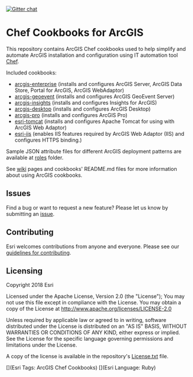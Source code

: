 [![Gitter chat](https://badges.gitter.im/gitterHQ/services.png)](https://gitter.im/arcgis-cookbook/Lobby)

Chef Cookbooks for ArcGIS
=========================

This repository contains ArcGIS Chef cookbooks used to help simplify and automate ArcGIS installation and configuration using IT automation tool [Chef](https://www.chef.io/chef/). 

Included cookbooks:

* [arcgis-enterprise](cookbooks/arcgis-enterprise) (installs and configures ArcGIS Server, ArcGIS Data Store, Portal for ArcGIS, ArcGIS WebAdaptor)
* [arcgis-geoevent](cookbooks/arcgis-geoevent) (installs and configures ArcGIS GeoEvent Server)
* [arcgis-insights](cookbooks/arcgis-insights) (installs and configures Insights for ArcGIS)
* [arcgis-desktop](cookbooks/arcgis-desktop) (installs and configures ArcGIS Desktop)
* [arcgis-pro](cookbooks/arcgis-pro) (installs and configures ArcGIS Pro)
* [esri-tomcat](cookbooks/esri-tomcat) (installs and configures Apache Tomcat for using with ArcGIS Web Adaptor)
* [esri-iis](cookbooks/esri-iis) (enables IIS features required by ArcGIS Web Adaptor (IIS) and configures HTTPS binding.)


Sample JSON attribute files for different ArcGIS deployment patterns are available at [roles](roles) folder.

See [wiki](https://github.com/Esri/arcgis-cookbook/wiki) pages and cookbooks' README.md files for more information about using ArcGIS cookbooks.

## Issues

Find a bug or want to request a new feature?  Please let us know by submitting an [issue](https://github.com/Esri/arcgis-cookbook/issues).

## Contributing

Esri welcomes contributions from anyone and everyone. Please see our [guidelines for contributing](https://github.com/esri/contributing).

Licensing
---------

Copyright 2018 Esri

Licensed under the Apache License, Version 2.0 (the "License");
You may not use this file except in compliance with the License.
You may obtain a copy of the License at
   http://www.apache.org/licenses/LICENSE-2.0

Unless required by applicable law or agreed to in writing, software
distributed under the License is distributed on an "AS IS" BASIS,
WITHOUT WARRANTIES OR CONDITIONS OF ANY KIND, either express or implied.
See the License for the specific language governing permissions and
limitations under the License.

A copy of the license is available in the repository's [License.txt](https://github.com/Esri/arcgis-cookbook/blob/master/License.txt?raw=true) file.

[](Esri Tags: ArcGIS Chef Cookbooks)
[](Esri Language: Ruby)
